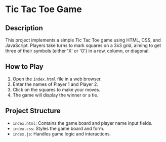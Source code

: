 # Tic Tac Toe Game

## Description
This project implements a simple Tic Tac Toe game using HTML, CSS, and JavaScript. Players take turns to mark squares on a 3x3 grid, aiming to get three of their symbols (either 'X' or 'O') in a row, column, or diagonal.

## How to Play
1. Open the `index.html` file in a web browser.
2. Enter the names of Player 1 and Player 2.
3. Click on the squares to make your moves.
4. The game will display the winner or a tie.

## Project Structure
- `index.html`: Contains the game board and player name input fields.
- `index.css`: Styles the game board and form.
- `index.js`: Handles game logic and interactions.

